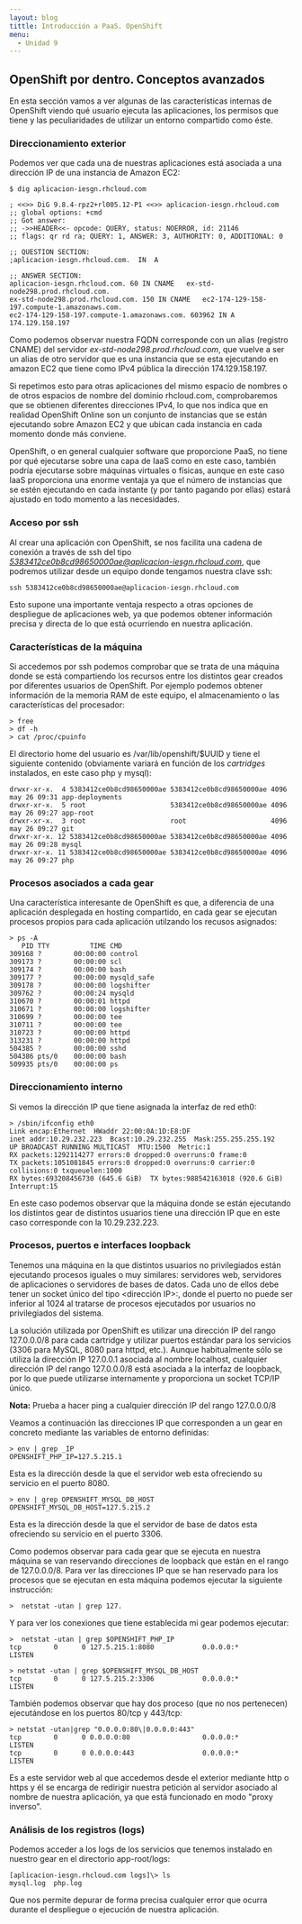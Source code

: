```yaml
---
layout: blog
tittle: Introducción a PaaS. OpenShift
menu:
  - Unidad 9
---
```


## OpenShift por dentro. Conceptos avanzados

En esta sección vamos a ver algunas de las características internas de OpenShift
viendo qué usuario ejecuta las aplicaciones, los permisos que tiene y las
peculiaridades de utilizar un entorno compartido como éste.

### Direccionamiento exterior

Podemos ver que cada una de nuestras aplicaciones está asociada a una dirección
IP de una instancia de Amazon EC2:
		
    $ dig aplicacion-iesgn.rhcloud.com
	
    ; <<>> DiG 9.8.4-rpz2+rl005.12-P1 <<>> aplicacion-iesgn.rhcloud.com
    ;; global options: +cmd
    ;; Got answer:
    ;; ->>HEADER<<- opcode: QUERY, status: NOERROR, id: 21146
    ;; flags: qr rd ra; QUERY: 1, ANSWER: 3, AUTHORITY: 0, ADDITIONAL: 0
	
    ;; QUESTION SECTION:
    ;aplicacion-iesgn.rhcloud.com.	IN	A
	
    ;; ANSWER SECTION:
    aplicacion-iesgn.rhcloud.com. 60 IN	CNAME	ex-std-node298.prod.rhcloud.com.
    ex-std-node298.prod.rhcloud.com. 150 IN	CNAME	ec2-174-129-158-197.compute-1.amazonaws.com.
    ec2-174-129-158-197.compute-1.amazonaws.com. 603962 IN A 174.129.158.197
	
Como podemos observar nuestra FQDN corresponde con un alias (registro CNAME) del
servidor *ex-std-node298.prod.rhcloud.com*, que vuelve a ser un alias de otro
servidor que es una instancia que se esta ejecutando en amazon EC2 que tiene
como IPv4 pública la dirección 174.129.158.197.

Si repetimos esto para otras aplicaciones del mismo espacio de nombres o de
otros espacios de nombre del dominio rhcloud.com, comprobaremos que se obtienen 
diferentes direcciones IPv4, lo que nos indica que en realidad OpenShift Online
son un conjunto de instancias que se están ejecutando sobre Amazon EC2 y que
ubican cada instancia en cada momento donde más conviene.

OpenShift, o en general cualquier software que proporcione PaaS, no tiene por
qué ejecutarse sobre una capa de IaaS como en este caso, también podría
ejecutarse sobre máquinas virtuales o físicas, aunque en este caso IaaS
proporciona una enorme ventaja ya que el número de instancias que se estén
ejecutando en cada instante (y por tanto pagando por ellas) estará ajustado en
todo momento a las necesidades.

### Acceso por ssh

Al crear una aplicación con OpenShift, se nos facilita una cadena de conexión a
través de ssh del tipo *5383412ce0b8cd98650000ae@aplicacion-iesgn.rhcloud.com*,
que podremos utilizar desde un equipo donde tengamos nuestra clave ssh:

    ssh 5383412ce0b8cd98650000ae@aplicacion-iesgn.rhcloud.com

Esto supone una importante ventaja respecto a otras opciones de despliegue de
aplicaciones web, ya que podemos obtener información precisa y directa de lo que
está ocurriendo en nuestra aplicación.

### Características de la máquina

Si accedemos por ssh podemos comprobar que se trata de una máquina donde se está
compartiendo los recursos entre los distintos gear creados por diferentes
usuarios de OpenShift. Por ejemplo podemos obtener información de la memoria RAM
de este  equipo, el almacenamiento o las características del procesador:

    > free
    > df -h
    > cat /proc/cpuinfo 

El directorio home del usuario es /var/lib/openshift/$UUID y tiene el siguiente
contenido (obviamente variará en función de los *cartridges* instalados, en este
caso php y mysql):

    drwxr-xr-x.  4 5383412ce0b8cd98650000ae 5383412ce0b8cd98650000ae 4096 may 26 09:31 app-deployments
    drwxr-xr-x.  5 root                     5383412ce0b8cd98650000ae 4096 may 26 09:27 app-root
    drwxr-xr-x.  3 root                     root                     4096 may 26 09:27 git
    drwxr-xr-x. 12 5383412ce0b8cd98650000ae 5383412ce0b8cd98650000ae 4096 may 26 09:28 mysql
    drwxr-xr-x. 11 5383412ce0b8cd98650000ae 5383412ce0b8cd98650000ae 4096 may 26 09:27 php

### Procesos asociados a cada gear

Una característica interesante de OpenShift es que, a diferencia de una
aplicación desplegada en hosting compartido, en cada gear se ejecutan procesos
propios para cada aplicación utilzando los recusos asignados:

    > ps -A
       PID TTY          TIME CMD
    309168 ?        00:00:00 control
    309173 ?        00:00:00 scl
    309174 ?        00:00:00 bash
    309177 ?        00:00:00 mysqld_safe
    309178 ?        00:00:00 logshifter
    309762 ?        00:00:24 mysqld
    310670 ?        00:00:01 httpd
    310671 ?        00:00:00 logshifter
    310699 ?        00:00:00 tee
    310711 ?        00:00:00 tee
    310723 ?        00:00:00 httpd
    313231 ?        00:00:00 httpd
    504385 ?        00:00:00 sshd
    504386 pts/0    00:00:00 bash
    509935 pts/0    00:00:00 ps

### Direccionamiento interno

Si vemos la dirección IP que tiene asignada la interfaz de red eth0: 

    > /sbin/ifconfig eth0     
	Link encap:Ethernet  HWaddr 22:00:0A:1D:E8:DF  
    inet addr:10.29.232.223  Bcast:10.29.232.255  Mask:255.255.255.192
    UP BROADCAST RUNNING MULTICAST  MTU:1500  Metric:1
    RX packets:1292114277 errors:0 dropped:0 overruns:0 frame:0
    TX packets:1051081845 errors:0 dropped:0 overruns:0 carrier:0
    collisions:0 txqueuelen:1000 
    RX bytes:693208456730 (645.6 GiB)  TX bytes:988542163018 (920.6 GiB)
    Interrupt:15 

En este caso podemos observar que la máquina donde se están ejecutando los
distintos gear de distintos usuarios tiene una dirección IP que en este caso
corresponde con la 10.29.232.223.

### Procesos, puertos e interfaces loopback

Tenemos una máquina en la que distintos usuarios no privilegiados están
ejecutando procesos iguales o muy similares: servidores web, servidores de
aplicaciones o servidores de bases de datos. Cada uno de ellos debe tener un
socket único del tipo <dirección IP>:<puerto>, donde el puerto no puede ser
inferior al 1024 al tratarse de procesos ejecutados por usuarios no
privilegiados del sistema.

La solución utilizada por OpenShift es utilizar una dirección IP del rango
127.0.0.0/8 para cada cartridge y utilizar puertos estándar para los servicios
(3306 para MySQL, 8080 para httpd, etc.). Aunque habitualmente sólo se utiliza
la dirección IP 127.0.0.1 asociada al nombre localhost, cualquier dirección IP
del rango 127.0.0.0/8 está asociada a la interfaz de loopback, por lo que puede
utilizarse internamente y proporciona un socket TCP/IP único.

**Nota:** Prueba a hacer ping a cualquier dirección IP del rango 127.0.0.0/8

Veamos a continuación las direcciones IP que corresponden a un gear en
concreto mediante las variables de entorno definidas:

    > env | grep _IP
    OPENSHIFT_PHP_IP=127.5.215.1

Esta es la dirección desde la que el servidor web esta ofreciendo su servicio en
el puerto 8080. 

    > env | grep OPENSHIFT_MYSQL_DB_HOST
    OPENSHIFT_MYSQL_DB_HOST=127.5.215.2

Esta es la dirección desde la que el servidor de base de datos esta ofreciendo
su servicio en el puerto 3306.

Como podemos observar para cada gear que se ejecuta en nuestra máquina se van
reservando direcciones de loopback que están en el rango de 127.0.0.0/8. Para
ver las direcciones IP que se han reservado para los procesos que se ejecutan en
esta máquina podemos ejecutar la siguiente instrucción:

    >  netstat -utan | grep 127.

Y para ver los conexiones que tiene establecida mi gear podemos ejecutar:

    >  netstat -utan | grep $OPENSHIFT_PHP_IP
    tcp        0      0 127.5.215.1:8080            0.0.0.0:*                   LISTEN
	
    > netstat -utan | grep $OPENSHIFT_MYSQL_DB_HOST
    tcp        0      0 127.5.215.2:3306            0.0.0.0:*                   LISTEN  


También podemos observar que hay dos proceso (que no nos pertenecen) ejecutándose
en los puertos 80/tcp y 443/tcp:

    > netstat -utan|grep "0.0.0.0:80\|0.0.0.0:443"
	tcp        0      0 0.0.0.0:80                  0.0.0.0:*                   LISTEN
	tcp        0      0 0.0.0.0:443                 0.0.0.0:*                   LISTEN

Es a este servidor web al que accedemos desde el exterior mediante http o https
y él se encarga de redirigir nuestra petición al servidor asociado al nombre de
nuestra aplicación, ya que está funcionado en modo "proxy inverso".

### Análisis de los registros (logs)

Podemos acceder a los logs de los servicios que tenemos instalado en nuestro
gear en el directorio app-root/logs:

    [aplicacion-iesgn.rhcloud.com logs]\> ls
    mysql.log  php.log

Que nos permite depurar de forma precisa cualquier error que ocurra durante el
despliegue o ejecución de nuestra aplicación.

